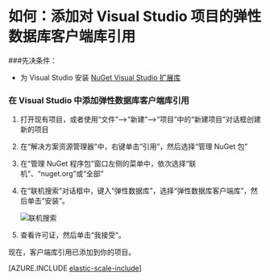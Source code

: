 <properties 
	pageTitle="将 Azure SQL DB 灵活扩展引用添加到 Visual Studio 项目" 
	description="如何使用 Nuget 将灵活扩展 API 的 .NET 引用添加到 Visual Studio 项目。" 
	services="sql-database" 
	documentationCenter="" 
	manager="jeffreyg" 
	authors="sidneyh" 
	editor=""/>

<tags 
	ms.service="sql-database" 
	ms.date="07/24/2015" 
	wacn.date="09/15/2015"/>

# 如何：添加对 Visual Studio 项目的弹性数据库客户端库引用 

###先决条件： 

- 为 Visual Studio 安装 [NuGet Visual Studio 扩展库](http://docs.nuget.org/docs/start-here/installing-nuget) 

### 在 Visual Studio 中添加弹性数据库客户端库引用 

1. 打开现有项目，或者使用“文件”-->“新建”-->“项目”中的“新建项目”对话框创建新的项目 
2. 在“解决方案资源管理器”中，右键单击“引用”，然后选择“管理 NuGet 包”
3. 在“管理 NuGet 程序包”窗口左侧的菜单中，依次选择“联机”、“nuget.org”或“全部” 
4. 在“联机搜索”对话框中，键入“弹性数据库”，选择“弹性数据库客户端库”，然后单击“安装”。

	![联机搜索][1]
4. 查看许可证，然后单击“我接受”。 

现在，客户端库引用已添加到你的项目。

[AZURE.INCLUDE [elastic-scale-include](../includes/elastic-scale-include.md)]

<!--Image references-->
[1]: ./media/sql-database-elastic-scale-add-references-visual-studio/search-online.png
<!--anchors-->

<!---HONumber=69-->